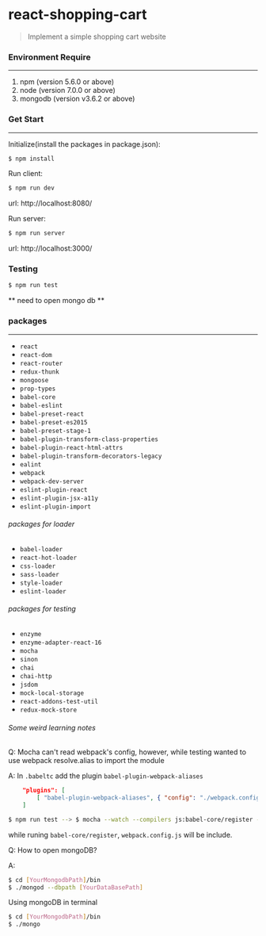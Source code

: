 # react-shopping-cart
> Implement a simple shopping cart website
### Environment Require
----
1. npm (version 5.6.0 or above)
2. node (version 7.0.0 or above)
3. mongodb (version v3.6.2 or above)

### Get Start
----
Initialize(install the packages in package.json):
```sh
$ npm install
```

Run client:
```sh
$ npm run dev
```
url: http://localhost:8080/

Run server:
```sh
$ npm run server
```
url: http://localhost:3000/

### Testing
```sh
$ npm run test
```
** need to open mongo db **

### packages
----
- `react`
- `react-dom`
- `react-router`
- `redux-thunk`
- `mongoose`
- `prop-types`
- `babel-core`
- `babel-eslint`
- `babel-preset-react`
- `babel-preset-es2015`
- `babel-preset-stage-1`
- `babel-plugin-transform-class-properties`
- `babel-plugin-react-html-attrs`
- `babel-plugin-transform-decorators-legacy`
- `ealint`
- `webpack`
- `webpack-dev-server`
- `eslint-plugin-react`
- `eslint-plugin-jsx-a11y`
- `eslint-plugin-import`

###### packages for loader
- `babel-loader`
- `react-hot-loader`
- `css-loader`
- `sass-loader`
- `style-loader`
- `eslint-loader`

###### packages for testing
- `enzyme`
- `enzyme-adapter-react-16`
- `mocha`
- `sinon`
- `chai`
- `chai-http`
- `jsdom`
- `mock-local-storage`
- `react-addons-test-util`
- `redux-mock-store`


###### Some weird learning notes
Q: Mocha can't read webpack's config, however, while testing wanted to use webpack resolve.alias to import the module

A: In `.babeltc` add the plugin `babel-plugin-webpack-aliases`
```json
    "plugins": [
        [ "babel-plugin-webpack-aliases", { "config": "./webpack.config.js" } ]
    ]
```
```sh
$ npm run test --> $ mocha --watch --compilers js:babel-core/register --require ./test/helpers.js --require ./test/dom.js --recursive
```
while runing `babel-core/register`, `webpack.config.js` will be include.

Q: How to open mongoDB?

A:
```sh
$ cd [YourMongodbPath]/bin
$ ./mongod --dbpath [YourDataBasePath]
```

Using mongoDB in terminal
```sh
$ cd [YourMongodbPath]/bin
$ ./mongo
```
